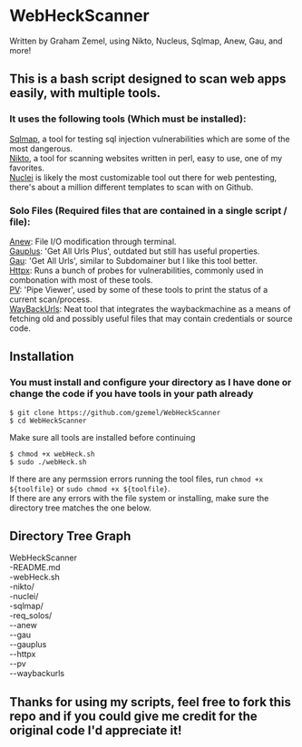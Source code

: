 # WebHeckScanner
Written by Graham Zemel, using Nikto, Nucleus, Sqlmap, Anew, Gau, and more!

## This is a bash script designed to scan web apps easily, with multiple tools. 
### It uses the following tools (Which must be installed):
[Sqlmap](https://github.com/sqlmapproject/sqlmap), a tool for testing sql injection vulnerabilities which are some of the most dangerous.  
[Nikto](https://github.com/sullo/nikto), a tool for scanning websites written in perl, easy to use, one of my favorites.  
[Nuclei](https://github.com/projectdiscovery/nuclei) is likely the most customizable tool out there for web pentesting,
there's about a million different templates to scan with on Github.   

### Solo Files (Required files that are contained in a single script / file):  
[Anew](https://github.com/tomnomnom/anew): File I/O modification through terminal.    
[Gauplus](https://github.com/bp0lr/gauplus): 'Get All Urls Plus', outdated but still has useful properties.  
[Gau](https://github.com/lc/gau): 'Get All Urls', similar to Subdomainer but I like this tool better.    
[Httpx](https://github.com/projectdiscovery/httpx): Runs a bunch of probes for vulnerabilities, commonly used in combonation with most of these tools.  
[PV](https://github.com/a-j-wood/pv): 'Pipe Viewer', used by some of these tools to print the status of a current scan/process.  
[WayBackUrls](https://github.com/tomnomnom/waybackurls): Neat tool that integrates the waybackmachine as a means of fetching old and possibly useful files that may contain credentials or source code.  

## Installation
### You must install and configure your directory as I have done or change the code if you have tools in your path already
```
$ git clone https://github.com/gzemel/WebHeckScanner
$ cd WebHeckScanner
```
Make sure all tools are installed before continuing
```
$ chmod +x webHeck.sh
$ sudo ./webHeck.sh
```

If there are any permssion errors running the tool files, run ```chmod +x ${toolfile}``` or ```sudo chmod +x ${toolfile}```.  
If there are any errors with the file system or installing, make sure the directory tree matches the one below.  
## Directory Tree Graph  
WebHeckScanner  
-README.md  
-webHeck.sh  
-nikto/  
-nuclei/  
-sqlmap/  
-req_solos/  
--anew  
--gau  
--gauplus  
--httpx  
--pv  
--waybackurls  

## Thanks for using my scripts, feel free to fork this repo and if you could give me credit for the original code I'd appreciate it!
